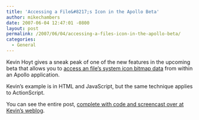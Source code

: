 ```yaml
---
title: 'Accessing a File&#8217;s Icon in the Apollo Beta'
author: mikechambers
date: 2007-06-04 12:47:01 -0800
layout: post
permalink: /2007/06/04/accessing-a-files-icon-in-the-apollo-beta/
categories:
  - General
---
```



Kevin Hoyt gives a sneak peak of one of the new features in the upcoming beta that allows you to [access an file&#8217;s system icon bitmap data][1] from within an Apollo application.

Kevin&#8217;s example is in HTML and JavaScript, but the same technique applies to ActionScript.

You can see the entire post, [complete with code and screencast over at Kevin&#8217;s weblog][1].

 [1]: http://blog.kevinhoyt.org/2007/06/04/apollo-beta-sneak-system-icons/